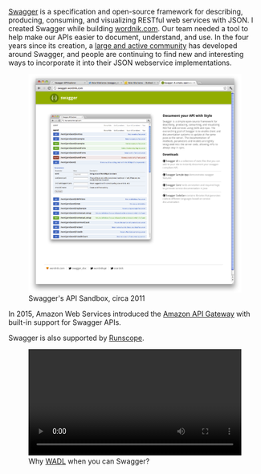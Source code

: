 <!--
title: Swagger
description: A framework for describing, documenting, and consuming JSON webservices
website: http://swagger.io/
keywords: [design, documentation, development, API]
-->

[Swagger](http://swagger.io/) is a specification and open-source framework for describing, producing, consuming, and visualizing RESTful web services with JSON. I created Swagger while building [wordnik.com](https://wordnik.com). Our team needed a tool to help make our APIs easier to document, understand, and use. In the four years since its creation, a [large and active community](https://github.com/swagger-api) has developed around Swagger, and people are continuing to find new and interesting ways to incorporate it into their JSON webservice implementations.

<figure>
  <img src="/swagger/screenshot.png">
  <figcaption>Swagger's API Sandbox, circa 2011</figcaption>
</figure>

In 2015, Amazon Web Services introduced the [Amazon API Gateway](https://github.com/awslabs/aws-apigateway-importer) with built-in support for Swagger APIs.

Swagger is also supported by [Runscope](https://www.runscope.com/docs/api-testing/importing#radar-export).

<figure>
  <video src="/swagger/swagger.mp4" width="100%" autoplay autostart loop></video>
  <figcaption>Why <a href="https://en.wikipedia.org/wiki/Web_Application_Description_Language">WADL</a> when you can Swagger?</figcaption>
</figure>
